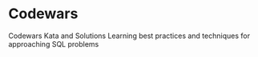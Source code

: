 # Codewars
Codewars Kata and Solutions
Learning best practices and techniques for approaching SQL problems
